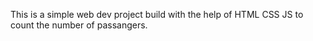 This is a simple web dev project build with the help of HTML CSS JS to count the number of passangers.
